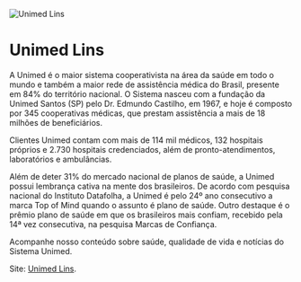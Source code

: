 
![Unimed Lins](https://media.licdn.com/dms/image/D4D3DAQF7BoZKf1aRCw/image-scale_191_1128/0/1670334275446?e=1673978400&v=beta&t=GO7J8d2J9WTFf70AAlGPAq3ZuGeNtt8cM6epVl-ZTL8)

<h1>Unimed Lins</h1>

<p>A Unimed é o maior sistema cooperativista na área da saúde em todo o mundo e também a maior rede de assistência médica do Brasil, presente em 84% do território nacional. O Sistema nasceu com a fundação da Unimed Santos (SP) pelo Dr. Edmundo Castilho, em 1967, e hoje é composto por 345 cooperativas médicas, que prestam assistência a mais de 18 milhões de beneficiários.</p>

<p>Clientes Unimed contam com mais de 114 mil médicos, 132 hospitais próprios e 2.730 hospitais credenciados, além de pronto-atendimentos, laboratórios e ambulâncias. </p>

<p>Além de deter 31% do mercado nacional de planos de saúde, a Unimed possui lembrança cativa na mente dos brasileiros. De acordo com pesquisa nacional do Instituto Datafolha, a Unimed é pelo 24º ano consecutivo a marca Top of Mind quando o assunto é plano de saúde. Outro destaque é o prêmio plano de saúde em que os brasileiros mais confiam, recebido pela 14ª vez consecutiva, na pesquisa Marcas de Confiança.</p>

<p>Acompanhe nosso conteúdo sobre saúde, qualidade de vida e notícias do Sistema Unimed.</p>

Site: [Unimed Lins](http://www.unimed.coop.br/lins).

